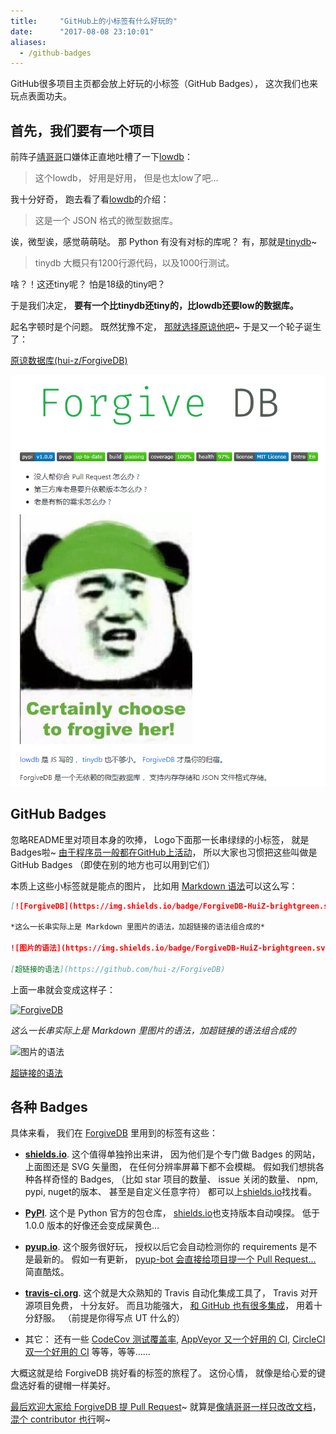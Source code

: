 ```yaml
---
title:     "GitHub上的小标签有什么好玩的"
date:      "2017-08-08 23:10:01"
aliases:
  - /github-badges
---
```


GitHub很多项目主页都会放上好玩的小标签（GitHub Badges），
这次我们也来玩点表面功夫。

<!--more-->

## 首先，我们要有一个项目

前阵子[靖哥哥][jkzing]口嫌体正直地吐槽了一下[lowdb][lowdb]：

> 这个lowdb，
> 好用是好用，
> 但是也太low了吧...

我十分好奇，
跑去看了看[lowdb][lowdb]的介绍：

> 这是一个 JSON 格式的微型数据库。

诶，微型诶，感觉萌萌哒。
那 Python 有没有对标的库呢？
有，那就是[tinydb][tinydb]~

> tinydb 大概只有1200行源代码，以及1000行测试。

啥？！这还tiny呢？
怕是18级的tiny吧？

于是我们决定，
**要有一个比tinydb还tiny的，比lowdb还要low的数据库。**

起名字顿时是个问题。
既然犹豫不定，
[那就选择原谅他吧][forgive-meme]~
于是又一个轮子诞生了：

[原谅数据库(hui-z/ForgiveDB)][forgivedb]

![readme][readme]


## GitHub Badges

忽略README里对项目本身的吹捧，
Logo下面那一长串绿绿的小标签，
就是Badges啦~
[由于程序员一般都在GitHub上活动][github]，
所以大家也习惯把这些叫做是GitHub Badges
（即使在别的地方也可以用到它们）

本质上这些小标签就是能点的图片，
比如用 [Markdown 语法][markdown]可以这么写：

```markdown
[![ForgiveDB](https://img.shields.io/badge/ForgiveDB-HuiZ-brightgreen.svg)](https://github.com/hui-z/ForgiveDB)

*这么一长串实际上是 Markdown 里图片的语法，加超链接的语法组合成的*

![图片的语法](https://img.shields.io/badge/ForgiveDB-HuiZ-brightgreen.svg)

[超链接的语法](https://github.com/hui-z/ForgiveDB)
```

上面一串就会变成这样子：

[![ForgiveDB](https://img.shields.io/badge/ForgiveDB-HuiZ-brightgreen.svg)](https://github.com/hui-z/ForgiveDB)

*这么一长串实际上是 Markdown 里图片的语法，加超链接的语法组合成的*

![图片的语法](https://img.shields.io/badge/ForgiveDB-HuiZ-brightgreen.svg)

[超链接的语法](https://github.com/hui-z/ForgiveDB)


## 各种 Badges

具体来看，
我们在 [ForgiveDB][forgivedb] 里用到的标签有这些：

* [**shields.io**][shields.io].
这个值得单独拎出来讲，
因为他们是个专门做 Badges 的网站，
上面图还是 SVG 矢量图，
在任何分辨率屏幕下都不会模糊。
假如我们想挑各种各样奇怪的 Badges,
（比如 star 项目的数量、
issue 关闭的数量、
npm, pypi, nuget的版本、
甚至是自定义任意字符）
都可以上[shields.io][shields.io]找找看。

* [**PyPI**][pypi].
这个是 Python 官方的包仓库，
[shields.io][shields.io]也支持版本自动嗅探。
低于 1.0.0 版本的好像还会变成屎黄色…

* [**pyup.io**][pyup].
这个服务很好玩，
授权以后它会自动检测你的 requirements 是不是最新的。
假如一有更新，
[pyup-bot 会直接给项目提一个 Pull Request...][pyup-pr]
简直酷炫。

* [**travis-ci.org**][travis].
这个就是大众熟知的 Travis 自动化集成工具了，
Travis 对开源项目免费，
十分友好。
而且功能强大，
[和 GitHub 也有很多集成][github-travis]，
用着十分舒服。
（前提是你得写点 UT 什么的）

* 其它：
还有一些 [CodeCov 测试覆盖率][codecov],
[AppVeyor 又一个好用的 CI][appveyor],
[CircleCI 双一个好用的 CI][circle-ci]
等等，等等……


大概这就是给 ForgiveDB 挑好看的标签的旅程了。
这份心情，
就像是给心爱的键盘选好看的键帽一样美好。

[最后欢迎大家给 ForgiveDB 提 Pull Request][forgivedb]~
就算是[像靖哥哥一样只改改文档][doc-only-pr]，
[混个 contributor 也行][contributor]啊~

[jkzing]: https://www.jingkaizhao.com/
[lowdb]: https://github.com/typicode/lowdb
[tinydb]: https://tinydb.readthedocs.io/en/latest/intro.html
[forgive-meme]: /forgive-her-meme
[forgivedb]: https://github.com/hui-z/ForgiveDB
[readme]: /assets/pics/github/forgive.jpg
[github]: /how-i-use-github
[markdown]: /hrbp-and-markdown
[shields.io]: https://shields.io/
[pypi]: https://pypi.python.org/pypi/forgive
[pyup]: https://pyup.io/repos/github/hui-z/ForgiveDB/
[pyup-pr]: https://github.com/hui-z/ForgiveDB/pull/7
[travis]: https://travis-ci.org/hui-z/ForgiveDB
[github-travis]: https://github.com/marketplace/travis-ci
[codecov]: https://codecov.io/github/hui-z/ForgiveDB?branch=master
[appveyor]: https://www.appveyor.com/
[circle-ci]: https://circleci.com/
[doc-only-pr]: https://github.com/hui-z/ForgiveDB/pull/8
[contributor]: https://github.com/hui-z/ForgiveDB/graphs/contributors

